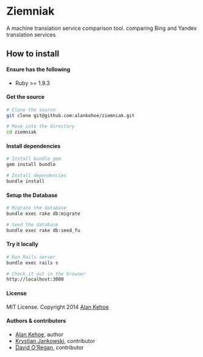 # Ziemniak

A machine translation service comparison tool. comparing
Bing and Yandex translation services

## How to install

#### Ensure has the following
* Ruby >= 1.9.3

#### Get the source
```bash
# Clone the source
git clone git@github.com:alankehoe/ziemniak.git

# Move into the directory
cd ziemniak
```

#### Install dependencies
```bash
# Install bundle gem
gem install bundle

# Install dependencies
bundle install
```

#### Setup the Database
```bash
# Migrate the database
bundle exec rake db:migrate

# Seed the database
bundle exec rake db:seed_fu
```

#### Try it locally
```bash
# Run Rails server
bundle exec rails s

# Check it out in the browser
http://localhost:3000
```


#### License

MIT License. Copyright 2014 [Alan Kehoe](https://github.com/alankehoe)

#### Authors & contributors

* [Alan Kehoe](https://github.com/alankehoe), author
* [Krystian Jankowski](https://github.com/jankowk2), contributor
* [David O'Regan](https://github.com/Oregand), contributor